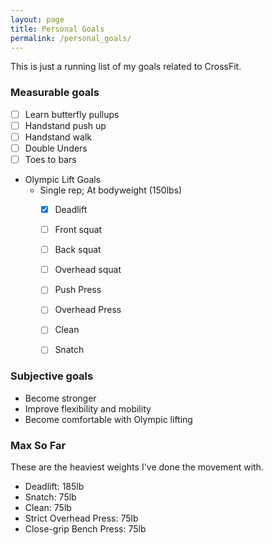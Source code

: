 ```yaml
---
layout: page
title: Personal Goals
permalink: /personal_goals/
---
```


This is just a running list of my goals related to CrossFit.

### Measurable goals
- [ ] Learn butterfly pullups
- [ ] Handstand push up
- [ ] Handstand walk
- [ ] Double Unders
- [ ] Toes to bars
- Olympic Lift Goals
    - Single rep; At bodyweight (150lbs)
        - [X] Deadlift
        - [ ] Front squat
        - [ ] Back squat
        - [ ] Overhead squat
        - [ ] Push Press
        - [ ] Overhead Press
        - [ ] Clean
        - [ ] Snatch


### Subjective goals
- Become stronger
- Improve flexibility and mobility
- Become comfortable with Olympic lifting


### Max So Far

These are the heaviest weights I've done the movement with.

- Deadlift: 185lb
- Snatch: 75lb
- Clean: 75lb
- Strict Overhead Press: 75lb
- Close-grip Bench Press: 75lb

